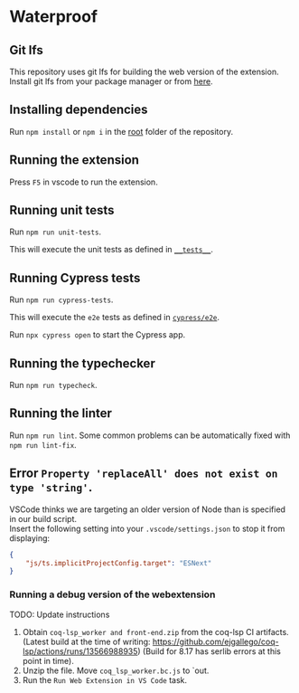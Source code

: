 # Waterproof

## Git lfs

This repository uses git lfs for building the web version of the extension.
Install git lfs from your package manager or from [here](https://git-lfs.com/).

## Installing dependencies
Run `npm install` or `npm i` in the [root](./) folder of the repository.

## Running the extension
Press `F5` in vscode to run the extension.

## Running unit tests
Run `npm run unit-tests`.

This will execute the unit tests as defined in [`__tests__`](../__tests__/).

## Running Cypress tests
Run `npm run cypress-tests`.

This will execute the `e2e` tests as defined in [`cypress/e2e`](../cypress/e2e/).

Run `npx cypress open` to start the Cypress app.

## Running the typechecker
Run `npm run typecheck`.

## Running the linter
Run `npm run lint`. Some common problems can be automatically fixed with `npm run lint-fix`.

## Error `Property 'replaceAll' does not exist on type 'string'`.
VSCode thinks we are targeting an older version of Node than is specified in our build script.<br>
Insert the following setting into your `.vscode/settings.json` to stop it from displaying:
```json
{
    "js/ts.implicitProjectConfig.target": "ESNext"
}
```

### Running a debug version of the webextension
TODO: Update instructions
1. Obtain `coq-lsp_worker and front-end.zip` from the coq-lsp CI artifacts. (Latest build at the time of writing: https://github.com/ejgallego/coq-lsp/actions/runs/13566988935) (Build for 8.17 has serlib errors at this point in time).
2. Unzip the file. Move `coq_lsp_worker.bc.js` to `out.
3. Run the `Run Web Extension in VS Code` task.